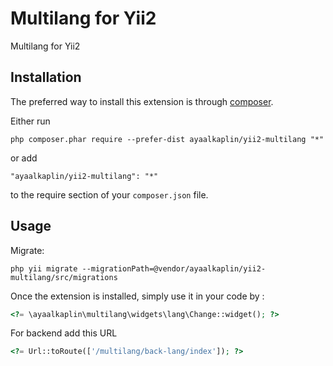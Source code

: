 Multilang for Yii2
==================
Multilang for Yii2

Installation
------------

The preferred way to install this extension is through [composer](http://getcomposer.org/download/).

Either run

```
php composer.phar require --prefer-dist ayaalkaplin/yii2-multilang "*"
```

or add

```
"ayaalkaplin/yii2-multilang": "*"
```

to the require section of your `composer.json` file.


Usage
-----

Migrate:

```
php yii migrate --migrationPath=@vendor/ayaalkaplin/yii2-multilang/src/migrations
```

Once the extension is installed, simply use it in your code by  :

```php
<?= \ayaalkaplin\multilang\widgets\lang\Change::widget(); ?>
```

For backend add this URL

```php
<?= Url::toRoute(['/multilang/back-lang/index']); ?>
```